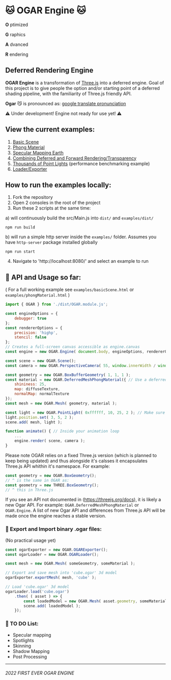 # 🐱 OGAR Engine 🐱

**O** ptimized

**G** raphics

**A** dvanced

**R** endering

## Deferred Rendering Engine

**OGAR Engine** is a transformation of [Three.js](https://threejs.org) into a deferred engine. Goal of this project is to give people the option and/or starting point of a deferred shading pipeline, with the familiarity of Three.js friendly API.

**Ogar** 😼 is pronounced as: [google translate pronunciation](https://translate.google.com/?hl=pl&sl=pl&tl=en&text=ogar&op=translate)

⚠️ Under development! Engine not ready for use yet! ⚠️

## View the current examples:
1. [Basic Scene](https://dolphiniq.github.io/Ogar-Engine/examples/basicScene)
2. [Phong Material](https://dolphiniq.github.io/Ogar-Engine/examples/phongMaterial)
3. [Specular Mapping Earth](https://dolphiniq.github.io/Ogar-Engine/examples/specularMapping)
3. [Combining Deferred and Forward Rendering/Transparency](https://dolphiniq.github.io/Ogar-Engine/examples/forwardTransparency)
4. [Thousands of Point Lights](https://dolphiniq.github.io/Ogar-Engine/examples/manyPointLights) (performance benchmarking example)
5. [Loader/Exporter](https://dolphiniq.github.io/Ogar-Engine/examples/loaderExporter)

## How to run the examples locally:
1. Fork the repository
2. Open 2 consoles in the root of the project
3. Run these 2 scripts at the same time:

a) will continuously build the src/Main.js into `dist/` and `examples/dist/`
```
npm run build
```
b) will run a simple http server inside the `examples/` folder. Assumes you have `http-server` package installed globally
```
npm run start
```
4. Navigate to 'http://localhost:8080/' and select an example to run

## 📖 API and Usage so far:
( For a full working example see `examples/basicScene.html` or `examples/phongMaterial.html` )
```js
import { OGAR } from './dist/OGAR.module.js';

const engineOptions = {
    debugger: true
};
const rendererOptions = {
    precision: 'highp',
    stencil: false
};
// Creates a full-screen canvas accessible as engine.canvas
const engine = new OGAR.Engine( document.body, engineOptions, rendererOptions );

const scene = new OGAR.Scene();
const camera = new OGAR.PerspectiveCamera( 55, window.innerWidth / window.innerHeight, 0.5, 1000 );

const geometry = new OGAR.BoxBufferGeometry( 1, 1, 1 );
const material = new OGAR.DeferredMeshPhongMaterial({ // Use a deferred material
    shininess: 25,
    map: diffuseTexture,
    normalMap: normalTexture
});
const mesh = new OGAR.Mesh( geometry, material );

const light = new OGAR.PointLight( 0xffffff, 10, 25, 2 ); // Make sure to add the 'distance' parameter
light.position.set( 3, 5, 2 );
scene.add( mesh, light );

function animate() { // Inside your animation loop
    ...
    engine.render( scene, camera );
}
```
Please note OGAR relies on a fixed Three.js version (which is planned to keep being updated) and thus alongside it's calsses it encapsulates Three.js API whithin it's namespace. For example:
```js
const geometry = new OGAR.BoxGeometry();
// ^ is the same in OGAR as:
const geometry = new THREE.BoxGeometry();
// ^ this in Three.js
```
If you see an API not documented in (https://threejs.org/docs), it is likely a new Ogar API. For example: `OGAR.DeferredMeshPhongMaterial` or `OGAR.Engine`. A list of new Ogar API and differences from Three.js API will be made once the engine reaches a stable version.

### 🕋 Export and Import binary .ogar files:
(No practical usage yet)
```js
const ogarExporter = new OGAR.OGARExporter();
const ogarLoader = new OGAR.OGARLoader();

const mesh = new OGAR.Mesh( someGeometry, someMaterial );

// Export and save mesh into 'cube.ogar' 3d model
ogarExporter.exportMesh( mesh, 'cube' );

// Load 'cube.ogar' 3d model
ogarLoader.load('cube.ogar')
    .then( ( asset ) => {
        const loadedModel = new OGAR.Mesh( asset.geometry, someMaterial );
        scene.add( loadedModel );
    });
```

### 📝 TO DO List:
- Specular mapping
- Spotlights
- Skinning
- Shadow Mapping
- Post Processing

__________________________________
###### 2022 FIRST EVER OGAR ENGINE
